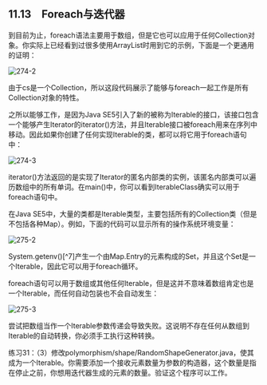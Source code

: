 ## 11.13　Foreach与迭代器

到目前为止，foreach语法主要用于数组，但是它也可以应用于任何Collection对象。你实际上已经看到过很多使用ArrayList时用到它的示例，下面是一个更通用的证明：

![274-2](../Images/image02991.jpeg)

由于cs是一个Collection，所以这段代码展示了能够与foreach一起工作是所有Collection对象的特性。

之所以能够工作，是因为Java SE5引入了新的被称为Iterable的接口，该接口包含一个能够产生Iterator的iterator()方法，并且Iterable接口被foreach用来在序列中移动。因此如果你创建了任何实现Iterable的类，都可以将它用于foreach语句中：

![274-3](../Images/image02992.jpeg)

iterator()方法返回的是实现了Iterator<String>的匿名内部类的实例，该匿名内部类可以遍历数组中的所有单词。在main()中，你可以看到IterableClass确实可以用于foreach语句中。

在Java SE5中，大量的类都是Iterable类型，主要包括所有的Collection类（但是不包括各种Map）。例如，下面的代码可以显示所有的操作系统环境变量：

![275-2](../Images/image02993.jpeg)

System.getenv()[^7]产生一个由Map.Entry的元素构成的Set，并且这个Set是一个Iterable，因此它可以用于foreach循环。

foreach语句可以用于数组或其他任何Iterable，但是这并不意味着数组肯定也是一个Iterable，而任何自动包装也不会自动发生：

![275-3](../Images/image02994.jpeg)

尝试把数组当作一个Iterable参数传递会导致失败。这说明不存在任何从数组到Iterable的自动转换，你必须手工执行这种转换。

练习31：（3）修改polymorphism/shape/RandomShapeGenerator.java，使其成为一个Iterable。你需要添加一个接收元素数量为参数的构造器，这个数量是指在停止之前，你想用迭代器生成的元素的数量。验证这个程序可以工作。